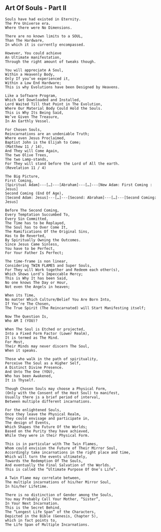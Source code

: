 ## Art Of Souls - Part II

    Souls have had existed in Eternity.
    The Pre Universe era.
    Where there were No Dimensions.

    There are no known limits to a SOUL,
    Than The Hardware,
    In which it is currently encompassed.

    However, You could achieve
    An Ultimate manifestation,
    Through the right amount of tweaks though.

    You will appreciate A Soul,
    Within a Heavenly Body,
    Only If you’ve experienced it,
    Within a Low End Hardware;
    This is why Evolutions have been Designed by Heavens.

    Like a Software Program,
    Which Get Downloaded and Installed,
    Lord Waited Till that Point in The Evolution,
    Where Our Material Body Could Hold the Souls.
    This is Why Its Being Said,
    We’ve Given The Treasure,
    In An Earthly Vessel.

    For Chosen Souls,
    Reincarnations are an undeniable Truth;
    Where even Jesus Proclaimed,
    Baptist John is the Elijah to Come;
    (Matthew 11 / 14),
    And They will Come Again,
    The two Olive Trees,
    The two Lamp-stands, 
    For They will stand before the Lord of All the earth.
    (Revelation 11 / 4)

    The Big Picture,
    First Coming,
    [Spiritual Adam]---[…]---[Abraham]---[…]---[New Adam: First Coming : Jesus]
    Second Coming (End Of Age),
    [Second Adam: Jesus]---[…]---[Second: Abraham]---[…]---[Second Coming: Jesus]

    Before The Second Coming,
    Every Temptation Succumbed To,
    Every Sin Committed,
    The Time has to be Replayed,
    The Soul has to Over Come It,
    The Ramifications Of the Original Sins,
    Has to Be Reverted,
    By Spiritually Owning the Outcomes.
    Since Jesus Came Sinless,
    You have to be Perfect,
    For Your Father Is Perfect;

    The time-frame is non linear,
    Considering TWIN FLAMES and Super Souls,
    For They will Work together and Redeem each other(s),
    Which Shows Lord’s Impeccable Mercy;
    This is Why It has been Said,
    No one knows The Day or Hour,
    Not even the Angels in heaven;

    When its Time,
    No matter Which Culture/Belief You Are Born Into,
    If You’re The Chosen,
    The True Spirit (The Reincarnated) will Start Manifesting itself;

    Now The Question Is,
    Who AM I (YOU)?

    When The Soul is Etched or projected,
    Into a Fixed Form Factor (Lower Realm),
    It is termed as The Mind.    
    For Most,
    Their Minds may never discern The Soul,
    When it speaks.
    
    Those who walk in the path of spirituality,
    Perceive The Soul as a Higher Self,
    A Distinct Divine Presence.    
    And Unto The One (YOU),
    Who has been Awakened,
    It is Thyself.

    Though Chosen Souls may choose a Physical Form,
    (Only with the Consent of the Host Soul) to manifest,
    Usually there is a brief period of interval,
    Between multiple different incarnations. 
    
    For the enlightened Souls,
    Once they leave the Physical Realm,
    They could envisage and participate in,
    The design of Events,
    Which Shapes the Future Of the Worlds;
    Based on the Purity they have achieved,
    While they were in their Physical Form.
    
    This is in particular with The Twin Flames,
    Whom could envision the Future of Their Mirror Soul,
    Accordingly take incarnations in the right place and time,
    Which will turn the events ultimately,
    Towards the Redemption Of The Souls,
    And eventually the Final Salvation of the Worlds. 
    This is called the “Ultimate Purpose Of One’s Life”. 
    
    A Twin Flame may correlate between,
    The multiple incarnations of his/her Mirror Soul,
    In his/her Lifetime.  
    
    There is no distinction of Gender among the Souls,
    You may Probably Call Your Mother, “Sister”,
    In Your Next Incarnation. 
    This is the Secret Behind,
    The “Longest Life Span” of the Characters,
    Depicted in the Bible (Genesis, Chapter 5),
    which in fact points to,
    The Life Span of Multiple Incarnations. 
